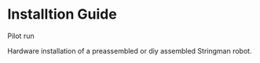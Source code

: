 # Installtion Guide

Pilot run

Hardware installation of a preassembled or diy assembled Stringman robot.